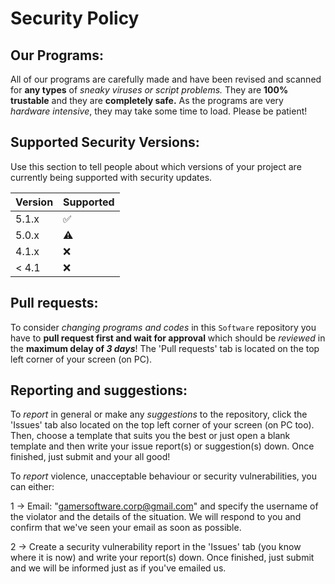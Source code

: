 # Security Policy

## Our Programs:
All of our programs are carefully made and have been revised and scanned for **any types** of *sneaky viruses or script problems.* They are **100% trustable** and they are **completely safe.** As the programs are very *hardware intensive*, they may take some time to load. Please be patient!

## Supported Security Versions:

Use this section to tell people about which versions of your project are
currently being supported with security updates.

| Version | Supported          |
| ------- | ------------------ |
| 5.1.x   | :white_check_mark: |
| 5.0.x   | :warning:          |
| 4.1.x   | :x:                |
| < 4.1   | :x:                |

## Pull requests:
To consider *changing programs and codes* in this `Software` repository you have to **pull request first and wait for approval** which should be *reviewed* in the **maximum delay of ***3 days*****! The 'Pull requests' tab is located on the top left corner of your screen (on PC).

## Reporting and suggestions: 
To *report* in general or make any *suggestions* to the repository, click the 'Issues' tab also located on the top left corner of your screen (on PC too). Then, choose a template that suits you the best or just open a blank template and then write your issue report(s) or suggestion(s) down. Once finished, just submit and your all good!

To *report* violence, unacceptable behaviour or security vulnerabilities, you can either:

1 -> Email: "gamersoftware.corp@gmail.com" and specify the username of the violator and the details of the situation. We will respond to you and confirm that we've seen your email as soon as possible.

2 -> Create a security vulnerability report in the 'Issues' tab (you know where it is now) and write your report(s) down. Once finished, just submit and we will be informed just as if you've emailed us.
